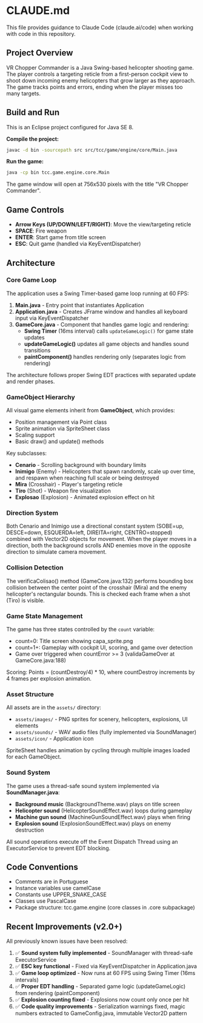 # CLAUDE.md

This file provides guidance to Claude Code (claude.ai/code) when working with code in this repository.

## Project Overview

VR Chopper Commander is a Java Swing-based helicopter shooting game. The player controls a targeting reticle from a first-person cockpit view to shoot down incoming enemy helicopters that grow larger as they approach. The game tracks points and errors, ending when the player misses too many targets.

## Build and Run

This is an Eclipse project configured for Java SE 8.

**Compile the project:**
```bash
javac -d bin -sourcepath src src/tcc/game/engine/core/Main.java
```

**Run the game:**
```bash
java -cp bin tcc.game.engine.core.Main
```

The game window will open at 756x530 pixels with the title "VR Chopper Commander".

## Game Controls

- **Arrow Keys (UP/DOWN/LEFT/RIGHT)**: Move the view/targeting reticle
- **SPACE**: Fire weapon
- **ENTER**: Start game from title screen
- **ESC**: Quit game (handled via KeyEventDispatcher)

## Architecture

### Core Game Loop

The application uses a Swing Timer-based game loop running at 60 FPS:

1. **Main.java** - Entry point that instantiates Application
2. **Application.java** - Creates JFrame window and handles all keyboard input via KeyEventDispatcher
3. **GameCore.java** - Component that handles game logic and rendering:
   - **Swing Timer** (16ms interval) calls `updateGameLogic()` for game state updates
   - **updateGameLogic()** updates all game objects and handles sound transitions
   - **paintComponent()** handles rendering only (separates logic from rendering)

The architecture follows proper Swing EDT practices with separated update and render phases.

### GameObject Hierarchy

All visual game elements inherit from **GameObject**, which provides:
- Position management via Point class
- Sprite animation via SpriteSheet class
- Scaling support
- Basic draw() and update() methods

Key subclasses:
- **Cenario** - Scrolling background with boundary limits
- **Inimigo** (Enemy) - Helicopters that spawn randomly, scale up over time, and respawn when reaching full scale or being destroyed
- **Mira** (Crosshair) - Player's targeting reticle
- **Tiro** (Shot) - Weapon fire visualization
- **Explosao** (Explosion) - Animated explosion effect on hit

### Direction System

Both Cenario and Inimigo use a directional constant system (SOBE=up, DESCE=down, ESQUERDA=left, DIREITA=right, CENTRO=stopped) combined with Vector2D objects for movement. When the player moves in a direction, both the background scrolls AND enemies move in the opposite direction to simulate camera movement.

### Collision Detection

The verificaColisao() method (GameCore.java:132) performs bounding box collision between the center point of the crosshair (Mira) and the enemy helicopter's rectangular bounds. This is checked each frame when a shot (Tiro) is visible.

### Game State Management

The game has three states controlled by the `count` variable:
- count=0: Title screen showing capa_sprite.png
- count=1+: Gameplay with cockpit UI, scoring, and game over detection
- Game over triggered when countError >= 3 (validaGameOver at GameCore.java:188)

Scoring: Points = (countDestroy/4) * 10, where countDestroy increments by 4 frames per explosion animation.

### Asset Structure

All assets are in the `assets/` directory:
- `assets/images/` - PNG sprites for scenery, helicopters, explosions, UI elements
- `assets/sounds/` - WAV audio files (fully implemented via SoundManager)
- `assets/icon/` - Application icon

SpriteSheet handles animation by cycling through multiple images loaded for each GameObject.

### Sound System

The game uses a thread-safe sound system implemented via **SoundManager.java**:
- **Background music** (BackgroundTheme.wav) plays on title screen
- **Helicopter sound** (HelicopterSoundEffect.wav) loops during gameplay
- **Machine gun sound** (MachineGunSoundEffect.wav) plays when firing
- **Explosion sound** (ExplosionSoundEffect.wav) plays on enemy destruction

All sound operations execute off the Event Dispatch Thread using an ExecutorService to prevent EDT blocking.

## Code Conventions

- Comments are in Portuguese
- Instance variables use camelCase
- Constants use UPPER_SNAKE_CASE
- Classes use PascalCase
- Package structure: tcc.game.engine (core classes in .core subpackage)

## Recent Improvements (v2.0+)

All previously known issues have been resolved:

1. ✅ **Sound system fully implemented** - SoundManager with thread-safe ExecutorService
2. ✅ **ESC key functional** - Fixed via KeyEventDispatcher in Application.java
3. ✅ **Game loop optimized** - Now runs at 60 FPS using Swing Timer (16ms intervals)
4. ✅ **Proper EDT handling** - Separated game logic (updateGameLogic) from rendering (paintComponent)
5. ✅ **Explosion counting fixed** - Explosions now count only once per hit
6. ✅ **Code quality improvements** - Serialization warnings fixed, magic numbers extracted to GameConfig.java, immutable Vector2D pattern
